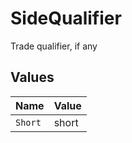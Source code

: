 # SideQualifier

Trade qualifier, if any


## Values

| Name    | Value   |
| ------- | ------- |
| `Short` | short   |